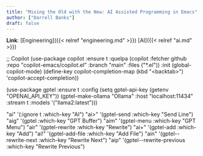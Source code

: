 ```yaml
---
title: "Mixing the Old with the New: AI Assisted Programming in Emacs"
author: ["Darrell Banks"]
draft: false
---
```


**Link**: [Engineering]({{< relref "engineering.md" >}}) [AI]({{< relref "ai.md" >}})

;; Copilot
(use-package copilot
  :ensure t
  :quelpa (copilot :fetcher github
                   :repo "copilot-emacs/copilot.el"
                   :branch "main"
                   :files ("\*.el"))
  :init
  (global-copilot-mode)
  (define-key copilot-completion-map (kbd "&lt;backtab&gt;") 'copilot-accept-completion))

(use-package gptel :ensure t
  :config
  (setq gptel-api-key (getenv "OPENAI_API_KEY"))
  (gptel-make-ollama "Ollama"
    :host "localhost:11434"
    :stream t
    :models '("llama2:latest")))

"ai"   '(:ignore t :which-key "AI")
"ai&gt;"  '(gptel-send :which-key "Send Line")
"aig"  '(gptel :which-key "GPT Buffer")
"aim"  '(gptel-menu :which-key "GPT Menu")
"air"  '(gptel-rewrite :which-key "Rewrite")
"ai+"  '(gptel-add :which-key "Add")
"ai!"  '(gptel-add-file :which-key "Add File")
"ain" '(gptel--rewrite-next :which-key "Rewrite Next")
"aip" '(gptel--rewrite-previous :which-key "Rewrite Previous")
